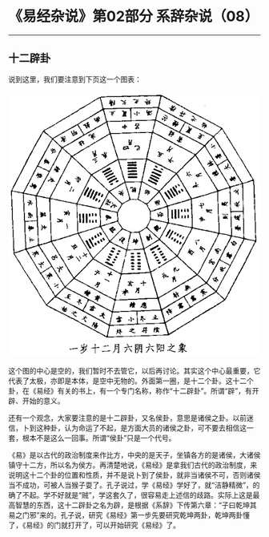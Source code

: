 # 《易经杂说》第02部分 系辞杂说（08）

------

## 十二辟卦

说到这里，我们要注意到下页这一个图表：

![img](%E5%8D%81%E4%BA%8C%E8%BE%9F%E5%8D%A6/12pigua.gif)

这个图的中心是空的，我们暂时不去管它，以后再讨论。其实这个中心最重要，它代表了太极，亦即是本体，是空中无物的。外面第一圈，是十二个卦。这十二个卦，在《易经》有关的书上，有一个专门名称，称作“十二辟卦”。所谓“辟”，有开辟、开始的意义。

还有一个观念，大家要注意的是十二辟卦，又名侯卦，意思是诸侯之卦。以前迷信，卜到这种卦，认为命运了不起，是方面大员的诸侯之卦，可不要去相信这一套，根本不是这么一回事。所谓“侯卦”只是一个代号。

《易》是以古代的政治制度来作比方，中央的是天子，坐镇各方的是诸侯，大诸侯镇守十二方，所以名为侯方。再清楚地说，《易经》是拿我们古代的政治制度，来说明这十二个卦的位置和性质，并不是说卜到了侯卦，就非当诸侯不可，否则诸侯当不成功，可被人当猴子耍了。孔子说过，学《易经》学好了，就“洁静精微”，的确了不起。学不好就是“贼”，学这套久了，很容易走上述信的歧路。实际上这是最高智慧的东西，这十二辟卦之名为辟，是根据《系辞》下传第六章：“子曰乾坤其易之门邪”来的。孔子说，研究《易经》第一步先要研究乾坤两卦，乾坤两卦懂了，《易经》的门就打开了，可以开始研究《易经》了。